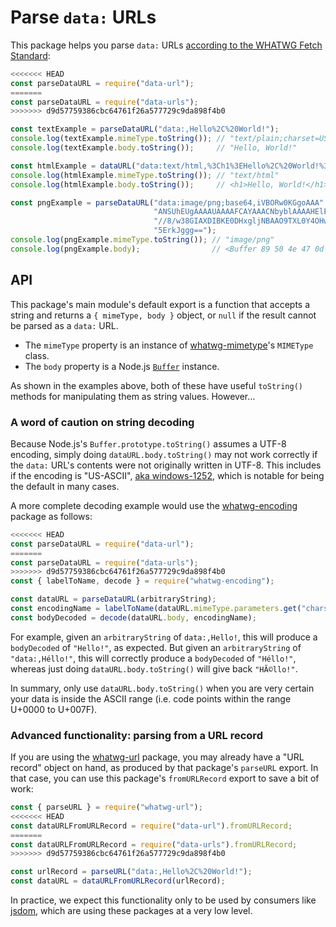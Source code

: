 # Parse `data:` URLs

This package helps you parse `data:` URLs [according to the WHATWG Fetch Standard](https://fetch.spec.whatwg.org/#data-urls):

```js
<<<<<<< HEAD
const parseDataURL = require("data-url");
=======
const parseDataURL = require("data-urls");
>>>>>>> d9d57759386cbc64761f26a577729c9da898f4b0

const textExample = parseDataURL("data:,Hello%2C%20World!");
console.log(textExample.mimeType.toString()); // "text/plain;charset=US-ASCII"
console.log(textExample.body.toString());     // "Hello, World!"

const htmlExample = dataURL("data:text/html,%3Ch1%3EHello%2C%20World!%3C%2Fh1%3E");
console.log(htmlExample.mimeType.toString()); // "text/html"
console.log(htmlExample.body.toString());     // <h1>Hello, World!</h1>

const pngExample = parseDataURL("data:image/png;base64,iVBORw0KGgoAAA" +
                                "ANSUhEUgAAAAUAAAAFCAYAAACNbyblAAAAHElEQVQI12P4" +
                                "//8/w38GIAXDIBKE0DHxgljNBAAO9TXL0Y4OHwAAAABJRU" +
                                "5ErkJggg==");
console.log(pngExample.mimeType.toString()); // "image/png"
console.log(pngExample.body);                // <Buffer 89 50 4e 47 0d ... >
```

## API

This package's main module's default export is a function that accepts a string and returns a `{ mimeType, body }` object, or `null` if the result cannot be parsed as a `data:` URL.

- The `mimeType` property is an instance of [whatwg-mimetype](https://www.npmjs.com/package/whatwg-mimetype)'s `MIMEType` class.
- The `body` property is a Node.js [`Buffer`](https://nodejs.org/docs/latest/api/buffer.html) instance.

As shown in the examples above, both of these have useful `toString()` methods for manipulating them as string values. However…

### A word of caution on string decoding

Because Node.js's `Buffer.prototype.toString()` assumes a UTF-8 encoding, simply doing `dataURL.body.toString()` may not work correctly if the `data:` URL's contents were not originally written in UTF-8. This includes if the encoding is "US-ASCII", [aka windows-1252](https://encoding.spec.whatwg.org/#names-and-labels), which is notable for being the default in many cases.

A more complete decoding example would use the [whatwg-encoding](https://www.npmjs.com/package/whatwg-encoding) package as follows:

```js
<<<<<<< HEAD
const parseDataURL = require("data-url");
=======
const parseDataURL = require("data-urls");
>>>>>>> d9d57759386cbc64761f26a577729c9da898f4b0
const { labelToName, decode } = require("whatwg-encoding");

const dataURL = parseDataURL(arbitraryString);
const encodingName = labelToName(dataURL.mimeType.parameters.get("charset"));
const bodyDecoded = decode(dataURL.body, encodingName);
```

For example, given an `arbitraryString` of `data:,Hello!`, this will produce a `bodyDecoded` of `"Hello!"`, as expected. But given an `arbitraryString` of `"data:,Héllo!"`, this will correctly produce a `bodyDecoded` of `"Héllo!"`, whereas just doing `dataURL.body.toString()` will give back `"HÃ©llo!"`.

In summary, only use `dataURL.body.toString()` when you are very certain your data is inside the ASCII range (i.e. code points within the range U+0000 to U+007F).

### Advanced functionality: parsing from a URL record

If you are using the [whatwg-url](https://github.com/jsdom/whatwg-url) package, you may already have a "URL record" object on hand, as produced by that package's `parseURL` export. In that case, you can use this package's `fromURLRecord` export to save a bit of work:

```js
const { parseURL } = require("whatwg-url");
<<<<<<< HEAD
const dataURLFromURLRecord = require("data-url").fromURLRecord;
=======
const dataURLFromURLRecord = require("data-urls").fromURLRecord;
>>>>>>> d9d57759386cbc64761f26a577729c9da898f4b0

const urlRecord = parseURL("data:,Hello%2C%20World!");
const dataURL = dataURLFromURLRecord(urlRecord);
```

In practice, we expect this functionality only to be used by consumers like [jsdom](https://www.npmjs.com/package/jsdom), which are using these packages at a very low level.
